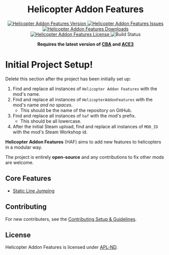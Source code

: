 <!-- If you want to make changes to this README, you need to also modify the README.md in the docs folder as well -->

<h1 align="center">Helicopter Addon Features</h1>
<p align="center">
    <a href="https://github.com/DartRuffian/HelicopterAddonFeatures/releases/latest">
        <img src="https://img.shields.io/badge/Version-1.0.1.0-blue?style=flat-square" alt="Helicopter Addon Features Version">
    </a>
    <a href="https://github.com/DartRuffian/HelicopterAddonFeatures/issues">
        <img src="https://img.shields.io/github/issues-raw/DartRuffian/HelicopterAddonFeatures.svg?style=flat-square&label=Issues" alt="Helicopter Addon Features Issues">
    </a>
    <a href="https://steamcommunity.com/sharedfiles/filedetails/?id=MOD_ID">
        <img src="https://img.shields.io/steam/downloads/MOD_ID.svg?style=flat-square&label=Downloads" alt="Helicopter Addon Features Downloads">
    </a>
    <a href="https://github.com/DartRuffian/HelicopterAddonFeatures/blob/master/LICENSE">
        <img src="https://img.shields.io/badge/License-APL ND-red?style=flat-square" alt="Helicopter Addon Features License">
    </a>
    <img src="https://img.shields.io/github/actions/workflow/status/DartRuffian/HelicopterAddonFeatures/Hemtt.yml?style=flat-square&label=Build" alt="Build Status">
</p>

<p align="center">
    <b>Requires the latest version of <a href="https://github.com/CBATeam/CBA_A3/releases/latest">CBA</a> and <a href="https://github.com/acemod/ACE3/releases/latest">ACE3</a></b>
</p>

# Initial Project Setup!
Delete this section after the project has been initially set up:
1. Find and replace all instances of `Helicopter Addon Features` with the mod's name.
2. Find and replace all instances of `HelicopterAddonFeatures` with the mod's name *and no spaces*.
   - This should be the name of the repository on GitHub.
3. Find and replace all instances of `haf` with the mod's prefix.
   - This should be all lowercase.
4. After the initial Steam upload, find and replace all instances of `MOD_ID` with the mod's Steam Workshop id.

**Helicopter Addon Features** (HAF) aims to add new features to helicopters in a modular way.

The project is entirely **open-source** and any contributions to fix other mods are welcome.

## Core Features
- [Static Line Jumping](./docs/features/staticline-feature.md)

## Contributing
For new contributers, see the [Contributing Setup & Guidelines](./.github/CONTRIBUTING.md).

## License
Helicopter Addon Features is licensed under [APL-ND](./LICENSE.md).